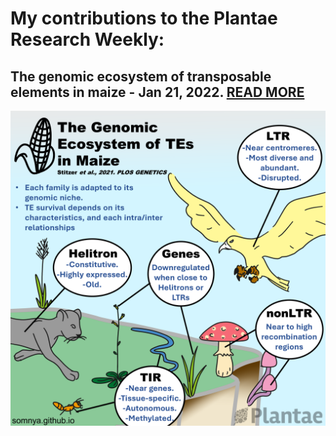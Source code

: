# My contributions to the Plantae Research Weekly:

## The genomic ecosystem of transposable elements in maize - Jan 21, 2022. [READ MORE](https://plantae.org/the-genomic-ecosystem-of-transposable-elements-in-maize-plos-genetics/)
![image](sketch-jan21.png)

